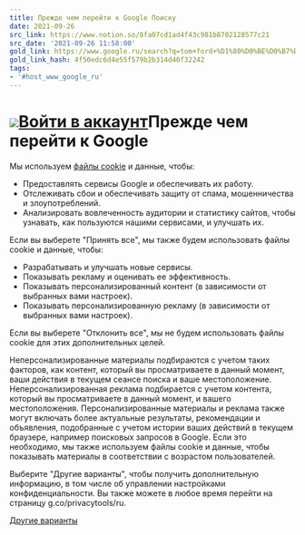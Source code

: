 ```yaml
---
title: Прежде чем перейти к Google Поиску
date: 2021-09-26
src_link: https://www.notion.so/8fa07cd1ad4f43c981b8702128577c21
src_date: '2021-09-26 11:58:00'
gold_link: https://www.google.ru/search?q=tom+ford+%D1%80%D0%BE%D0%B7%D0%BE%D0%B2%D1%8B%D0%B9&ie=UTF-8&oe=UTF-8&hl=ru-ru&client=safari
gold_link_hash: 4f50edc6d4e55f579b2b314d40f32242
tags:
- '#host_www_google_ru'
---
```


![](//www.gstatic.com/images/branding/googlelogo/1x/googlelogo_color_68x28dp.png)[Войти в аккаунт](https://accounts.google.com/ServiceLogin?hl=ru&cd=RU&continue=https://www.google.ru/search?q%3Dtom%2Bford%2B%25D1%2580%25D0%25BE%25D0%25B7%25D0%25BE%25D0%25B2%25D1%258B%25D0%25B9%26ie%3DUTF-8%26oe%3DUTF-8%26hl%3Dru-ru%26client%3Dsafari&gae=cb-none)Прежде чем перейти к Google
===========================

Мы используем [файлы cookie](https://policies.google.com/technologies/cookies?hl=ru&utm_source=ucb) и данные, чтобы:

* Предоставлять сервисы Google и обеспечивать их работу.
* Отслеживать сбои и обеспечивать защиту от спама, мошенничества и злоупотреблений.
* Анализировать вовлеченность аудитории и статистику сайтов, чтобы узнавать, как пользуются нашими сервисами, и улучшать их.

Если вы выберете "Принять все", мы также будем использовать файлы cookie и данные, чтобы:

* Разрабатывать и улучшать новые сервисы.
* Показывать рекламу и оценивать ее эффективность.
* Показывать персонализированный контент (в зависимости от выбранных вами настроек).
* Показывать персонализированную рекламу (в зависимости от выбранных вами настроек).

Если вы выберете "Отклонить все", мы не будем использовать файлы cookie для этих дополнительных целей.

Неперсонализированные материалы подбираются с учетом таких факторов, как контент, который вы просматриваете в данный момент, ваши действия в текущем сеансе поиска и ваше местоположение. Неперсонализированная реклама подбирается с учетом контента, который вы просматриваете в данный момент, и вашего местоположения. Персонализированные материалы и реклама также могут включать более актуальные результаты, рекомендации и объявления, подобранные с учетом истории ваших действий в текущем браузере, например поисковых запросов в Google. Если это необходимо, мы также используем файлы cookie и данные, чтобы показывать материалы в соответствии с возрастом пользователей.

Выберите "Другие варианты", чтобы получить дополнительную информацию, в том числе об управлении настройками конфиденциальности. Вы также можете в любое время перейти на страницу g.co/privacytools/ru.

[Другие варианты](https://consent.google.ru/dl?continue=https://www.google.ru/search?q%3Dtom%2Bford%2B%25D1%2580%25D0%25BE%25D0%25B7%25D0%25BE%25D0%25B2%25D1%258B%25D0%25B9%26ie%3DUTF-8%26oe%3DUTF-8%26hl%3Dru-ru%26client%3Dsafari&gl=DE&hl=ru&cm=2&pc=srp&uxe=none&src=1)